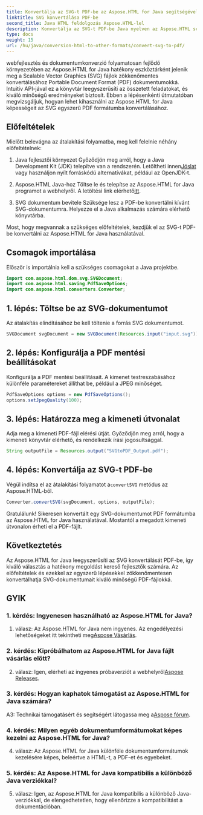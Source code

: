 ```yaml
---
title: Konvertálja az SVG-t PDF-be az Aspose.HTML for Java segítségével
linktitle: SVG konvertálása PDF-be
second_title: Java HTML feldolgozás Aspose.HTML-lel
description: Konvertálja az SVG-t PDF-be Java nyelven az Aspose.HTML segítségével. Zökkenőmentes megoldás a kiváló minőségű dokumentumok konvertálásához.
type: docs
weight: 15
url: /hu/java/conversion-html-to-other-formats/convert-svg-to-pdf/
---
```


webfejlesztés és dokumentumkonverzió folyamatosan fejlődő környezetében az Aspose.HTML for Java hatékony eszköztárként jelenik meg a Scalable Vector Graphics (SVG) fájlok zökkenőmentes konvertálásához Portable Document Format (PDF) dokumentumokká. Intuitív API-jával ez a könyvtár leegyszerűsíti az összetett feladatokat, és kiváló minőségű eredményeket biztosít. Ebben a lépésenkénti útmutatóban megvizsgáljuk, hogyan lehet kihasználni az Aspose.HTML for Java képességeit az SVG egyszerű PDF formátumba konvertálásához.

## Előfeltételek

Mielőtt belevágna az átalakítási folyamatba, meg kell felelnie néhány előfeltételnek:

1. Java fejlesztői környezet
 Győződjön meg arról, hogy a Java Development Kit (JDK) telepítve van a rendszerén. Letöltheti innen[Jóslat](https://www.oracle.com/java/technologies/javase-downloads.html) vagy használjon nyílt forráskódú alternatívákat, például az OpenJDK-t.

2. Aspose.HTML Java-hoz
 Töltse le és telepítse az Aspose.HTML for Java programot a webhelyről. A letöltési link elérhető[itt](https://releases.aspose.com/html/java/).

3. SVG dokumentum bevitele
Szüksége lesz a PDF-be konvertálni kívánt SVG-dokumentumra. Helyezze el a Java alkalmazás számára elérhető könyvtárba.

Most, hogy megvannak a szükséges előfeltételek, kezdjük el az SVG-t PDF-be konvertálni az Aspose.HTML for Java használatával.

## Csomagok importálása

Először is importálnia kell a szükséges csomagokat a Java projektbe.

```java
import com.aspose.html.dom.svg.SVGDocument;
import com.aspose.html.saving.PdfSaveOptions;
import com.aspose.html.converters.Converter;
```

## 1. lépés: Töltse be az SVG-dokumentumot

Az átalakítás elindításához be kell töltenie a forrás SVG dokumentumot.

```java
SVGDocument svgDocument = new SVGDocument(Resources.input("input.svg"));
```

## 2. lépés: Konfigurálja a PDF mentési beállításokat

Konfigurálja a PDF mentési beállításait. A kimenet testreszabásához különféle paramétereket állíthat be, például a JPEG minőséget.

```java
PdfSaveOptions options = new PdfSaveOptions();
options.setJpegQuality(100);
```

## 3. lépés: Határozza meg a kimeneti útvonalat

Adja meg a kimeneti PDF-fájl elérési útját. Győződjön meg arról, hogy a kimeneti könyvtár elérhető, és rendelkezik írási jogosultsággal.

```java
String outputFile = Resources.output("SVGtoPDF_Output.pdf");
```

## 4. lépés: Konvertálja az SVG-t PDF-be

 Végül indítsa el az átalakítási folyamatot a`convertSVG` metódus az Aspose.HTML-ből.

```java
Converter.convertSVG(svgDocument, options, outputFile);
```

Gratulálunk! Sikeresen konvertált egy SVG-dokumentumot PDF formátumba az Aspose.HTML for Java használatával. Mostantól a megadott kimeneti útvonalon érheti el a PDF-fájlt.

## Következtetés

Az Aspose.HTML for Java leegyszerűsíti az SVG konvertálását PDF-be, így kiváló választás a hatékony megoldást kereső fejlesztők számára. Az előfeltételek és ezekkel az egyszerű lépésekkel zökkenőmentesen konvertálhatja SVG-dokumentumait kiváló minőségű PDF-fájlokká.

## GYIK

### 1. kérdés: Ingyenesen használható az Aspose.HTML for Java?

 1. válasz: Az Aspose.HTML for Java nem ingyenes. Az engedélyezési lehetőségeket itt tekintheti meg[Aspose Vásárlás](https://purchase.aspose.com/buy).

### 2. kérdés: Kipróbálhatom az Aspose.HTML for Java fájlt vásárlás előtt?

 2. válasz: Igen, elérheti az ingyenes próbaverziót a webhelyről[Aspose Releases](https://releases.aspose.com/html/java).

### 3. kérdés: Hogyan kaphatok támogatást az Aspose.HTML for Java számára?

 A3: Technikai támogatásért és segítségért látogassa meg a[Aspose fórum](https://forum.aspose.com/).

### 4. kérdés: Milyen egyéb dokumentumformátumokat képes kezelni az Aspose.HTML for Java?

4. válasz: Az Aspose.HTML for Java különféle dokumentumformátumok kezelésére képes, beleértve a HTML-t, a PDF-et és egyebeket.

### 5. kérdés: Az Aspose.HTML for Java kompatibilis a különböző Java verziókkal?

5. válasz: Igen, az Aspose.HTML for Java kompatibilis a különböző Java-verziókkal, de elengedhetetlen, hogy ellenőrizze a kompatibilitást a dokumentációban.